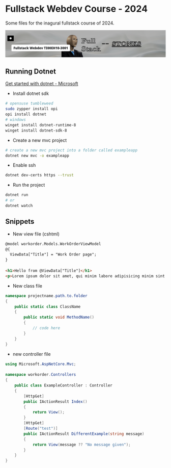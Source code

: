 # Fullstack Webdev Course - 2024

Some files for the inagural fullstack course of 2024.

![Stonks banner](./fullstack.png) 

## Running Dotnet

[Get started with dotnet - Microsoft](https://learn.microsoft.com/en-us/aspnet/core/tutorials/first-mvc-app/start-mvc?view=aspnetcore-8.0&tabs=visual-studio-code) 

- Install dotnet sdk
```bash
# opensuse tumbleweed
sudo zypper install opi
opi install dotnet
# windows
winget install dotnet-runtime-8
winget install dotnet-sdk-8
```

- Create a new mvc project
```bash
# create a new mvc project into a folder called exampleapp
dotnet new mvc -o exampleapp
```

- Enable ssh
```bash
dotnet dev-certs https --trust
```

- Run the project
```bash
dotnet run
# or
dotnet watch
```

## Snippets

- New view file (cshtml)

```html
@model workorder.Models.WorkOrderViewModel
@{
  ViewData["Title"] = "Work Order page";
}

<h1>Hello from @ViewData["Title"]</h1>
<p>Lorem ipsum dolor sit amet, qui minim labore adipisicing minim sint cillum sint consectetur cupidatat.</p>
```

- New class file

```csharp
namespace projectname.path.to.folder
{
	public static class ClassName
    {
        public static void MethodName()
        {
            // code here
        }
    }
}
```

- new controller file

```csharp
using Microsoft.AspNetCore.Mvc;

namespace workorder.Controllers
{
    public class ExampleController : Controller
    {
        [HttpGet]
        public IActionResult Index()
        {
            return View();
        }
        [HttpGet]
        [Route("test")]
        public IActionResult DifferentExample(string message)
        {
            return View(message ?? "No message given");
        }
    }
}
```
